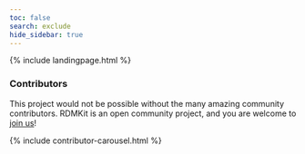 ```yaml
---
toc: false
search: exclude
hide_sidebar: true
---
```


{% include landingpage.html %}

### Contributors
This project would not be possible without the many amazing community contributors. RDMKit is an open community project, and you are welcome to [join us](how_to_contribute)!

{% include contributor-carousel.html %}
